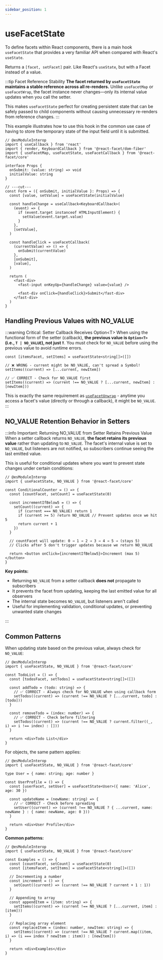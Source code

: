 ```yaml
---
sidebar_position: 1
---
```


# useFacetState

To define facets within React components, there is a main hook `useFacetState` that provides a very familiar API when compared with React's `useState`.

Returns a `[facet, setFacet]` pair. Like React's `useState`, but with a Facet instead of a value.

:::tip Facet Reference Stability
**The facet returned by `useFacetState` maintains a stable reference across all re-renders.** Unlike `useFacetMap` or `useFacetWrap`, the facet instance never changes—only its internal value updates when you call the setter.

This makes `useFacetState` perfect for creating persistent state that can be safely passed to child components without causing unnecessary re-renders from reference changes.
:::

This example illustrates how to use this hook in the common use case of having to store the temporary state of the input field until it is submitted.

```tsx twoslash
// @esModuleInterop
import { useCallback } from 'react'
import { render, KeyboardCallback } from '@react-facet/dom-fiber'
import { useFacetMap, useFacetState, useFacetCallback } from '@react-facet/core'

interface Props {
  onSubmit: (value: string) => void
  initialValue: string
}

// ---cut---
const Form = ({ onSubmit, initialValue }: Props) => {
  const [value, setValue] = useFacetState(initialValue)

  const handleChange = useCallback<KeyboardCallback>(
    (event) => {
      if (event.target instanceof HTMLInputElement) {
        setValue(event.target.value)
      }
    },
    [setValue],
  )

  const handleClick = useFacetCallback(
    (currentValue) => () => {
      onSubmit(currentValue)
    },
    [onSubmit],
    [value],
  )

  return (
    <fast-div>
      <fast-input onKeyUp={handleChange} value={value} />

      <fast-div onClick={handleClick}>Submit</fast-div>
    </fast-div>
  )
}
```

## Handling Previous Values with NO_VALUE

:::warning Critical: Setter Callback Receives Option&lt;T&gt;
When using the functional form of the setter (callback), **the previous value is `Option<T>` (i.e., `T | NO_VALUE`), not just `T`**. You must check for `NO_VALUE` before using the previous value to avoid runtime errors.

```tsx
const [itemsFacet, setItems] = useFacetState<string[]>([])

// ❌ WRONG - current might be NO_VALUE, can't spread a Symbol!
setItems((current) => [...current, newItem])

// ✅ CORRECT - Check for NO_VALUE first
setItems((current) => (current !== NO_VALUE ? [...current, newItem] : [newItem]))
```

This is exactly the same requirement as [`useFacetUnwrap`](./use-facet-unwrap#handling-no_value) - anytime you access a facet's value (directly or through a callback), it might be `NO_VALUE`.
:::

## NO_VALUE Retention Behavior in Setters

:::info Important: Returning NO_VALUE from Setter Retains Previous Value
When a setter callback returns `NO_VALUE`, **the facet retains its previous value** rather than updating to `NO_VALUE`. The facet's internal value is set to `NO_VALUE`, but listeners are not notified, so subscribers continue seeing the last emitted value.

This is useful for conditional updates where you want to prevent state changes under certain conditions:

```tsx twoslash
// @esModuleInterop
import { useFacetState, NO_VALUE } from '@react-facet/core'

const ConditionalCounter = () => {
  const [countFacet, setCount] = useFacetState(0)

  const incrementIfBelow5 = () => {
    setCount((current) => {
      if (current === NO_VALUE) return 1
      if (current >= 5) return NO_VALUE // Prevent updates once we hit 5
      return current + 1
    })
  }

  // countFacet will update: 0 → 1 → 2 → 3 → 4 → 5 → (stays 5)
  // Clicks after 5 don't trigger updates because we return NO_VALUE

  return <button onClick={incrementIfBelow5}>Increment (max 5)</button>
}
```

**Key points:**

- Returning `NO_VALUE` from a setter callback **does not** propagate to subscribers
- It prevents the facet from updating, keeping the last emitted value for all observers
- The internal state becomes `NO_VALUE`, but listeners aren't called
- Useful for implementing validation, conditional updates, or preventing unwanted state changes

:::

## Common Patterns

When updating state based on the previous value, always check for `NO_VALUE`:

```tsx twoslash
// @esModuleInterop
import { useFacetState, NO_VALUE } from '@react-facet/core'

const TodoList = () => {
  const [todosFacet, setTodos] = useFacetState<string[]>([])

  const addTodo = (todo: string) => {
    // ✅ CORRECT - Always check for NO_VALUE when using callback form
    setTodos((current) => (current !== NO_VALUE ? [...current, todo] : [todo]))
  }

  const removeTodo = (index: number) => {
    // ✅ CORRECT - Check before filtering
    setTodos((current) => (current !== NO_VALUE ? current.filter((_, i) => i !== index) : []))
  }

  return <div>Todo List</div>
}
```

For objects, the same pattern applies:

```tsx twoslash
// @esModuleInterop
import { useFacetState, NO_VALUE } from '@react-facet/core'

type User = { name: string; age: number }

const UserProfile = () => {
  const [userFacet, setUser] = useFacetState<User>({ name: 'Alice', age: 30 })

  const updateName = (newName: string) => {
    // ✅ CORRECT - Check before spreading
    setUser((current) => (current !== NO_VALUE ? { ...current, name: newName } : { name: newName, age: 0 }))
  }

  return <div>User Profile</div>
}
```

**Common patterns:**

```tsx twoslash
// @esModuleInterop
import { useFacetState, NO_VALUE } from '@react-facet/core'

const Examples = () => {
  const [countFacet, setCount] = useFacetState(0)
  const [itemsFacet, setItems] = useFacetState<string[]>([])

  // Incrementing a number
  const increment = () => {
    setCount((current) => (current !== NO_VALUE ? current + 1 : 1))
  }

  // Appending to array
  const appendItem = (item: string) => {
    setItems((current) => (current !== NO_VALUE ? [...current, item] : [item]))
  }

  // Replacing array element
  const replaceItem = (index: number, newItem: string) => {
    setItems((current) => (current !== NO_VALUE ? current.map((item, i) => (i === index ? newItem : item)) : [newItem]))
  }

  return <div>Examples</div>
}
```
